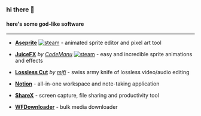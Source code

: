 [webLogo]: https://i.imgur.com/0gkILZw.png "web"
[steamLogo]: https://i.imgur.com/VRXLoJp.png "steam"

### hi there 👋

#### here's some god-like software
---
* **[Aseprite](https://www.aseprite.org/)** [![steam][steamlogo]](https://store.steampowered.com/app/431730/Aseprite/) - animated sprite editor and pixel art tool

* **[JuiceFX](https://codemanu.itch.io/juicefx)** _by [CodeManu](https://codemanu.itch.io/)_ [![steam][steamLogo]](https://store.steampowered.com/app/1046770/Juice_FX/) - easy and incredible sprite animations and effects

* **[Lossless Cut](https://github.com/mifi/lossless-cut)** _by [mifi](https://github.com/mifi)_ - swiss army knife of lossless video/audio editing

* **[Notion](https://www.notion.so/)** - all-in-one workspace and note-taking application

* **[ShareX](https://getsharex.com/)** - screen capture, file sharing and productivity tool

* **[WFDownloader](https://www.wfdownloader.xyz/)** - bulk media downloader
